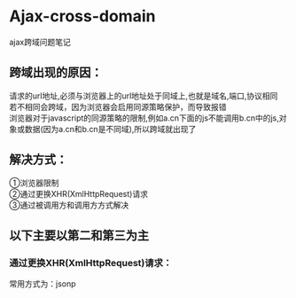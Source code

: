# Ajax-cross-domain
ajax跨域问题笔记

## 跨域出现的原因：
请求的url地址,必须与浏览器上的url地址处于同域上,也就是域名,端口,协议相同<br>
若不相同会跨域，因为浏览器会启用同源策略保护，而导致报错<br>
浏览器对于javascript的同源策略的限制,例如a.cn下面的js不能调用b.cn中的js,对象或数据(因为a.cn和b.cn是不同域),所以跨域就出现了<br>
## 解决方式：
①浏览器限制<br>
②通过更换XHR(XmlHttpRequest)请求<br>
③通过被调用方和调用方方式解决<br>
## 以下主要以第二和第三为主
### 通过更换XHR(XmlHttpRequest)请求：
常用方式为：jsonp
	
	




